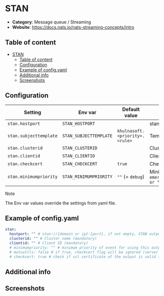 # STAN

- **Category**: Message queue / Streaming
- **Website**: https://docs.nats.io/nats-streaming-concepts/intro

## Table of content

- [STAN](#stan)
  - [Table of content](#table-of-content)
  - [Configuration](#configuration)
  - [Example of config.yaml](#example-of-configyaml)
  - [Additional info](#additional-info)
  - [Screenshots](#screenshots)

## Configuration

|        Setting         |        Env var         |       Default value       |                                                             Description                                                             |
| ---------------------- | ---------------------- | ------------------------- | ----------------------------------------------------------------------------------------------------------------------------------- |
| `stan.hostport`        | `STAN_HOSTPORT`        |                           | stan://{domain or ip}:{port}, if not empty, STAN output is **enabled**                                                              |
| `stan.subjecttemplate` | `STAN_SUBJECTTEMPLATE` | `khulnasoft.<priority>.<rule>` | Template for the subject, tokens <priority> and <rule> will be automatically replaced                                               |
| `stan.clusterid`       | `STAN_CLUSTERID`       |                           | Cluster name (mandatory)                                                                                                            |
| `stan.clientid`        | `STAN_CLIENTID`        |                           | Client ID (mandatory)                                                                                                               |
| `stan.checkcert`       | `STAN_CHECKCERT`       | `true`                    | Check if ssl certificate of the output is valid                                                                                     |
| `stan.minimumpriority` | `STAN_MINIMUMPRIORITY` | `""` (= `debug`)          | Minimum priority of event for using this output, order is `emergency,alert,critical,error,warning,notice,informational,debug or ""` |

> [!NOTE]
The Env var values override the settings from yaml file.

## Example of config.yaml

```yaml
stan:
  hostport: "" # stan://{domain or ip}:{port}, if not empty, STAN output is enabled
  clusterid: "" # Cluster name (mandatory)
  clientid: "" # Client ID (mandatory)
  # minimumpriority: "" # minimum priority of event for using this output, order is emergency|alert|critical|error|warning|notice|informational|debug or "" (default)
  # mutualtls: false # if true, checkcert flag will be ignored (server cert will always be checked)
  # checkcert: true # check if ssl certificate of the output is valid (default: true)
```

## Additional info

## Screenshots
